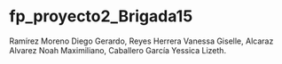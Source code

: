 # fp_proyecto2_Brigada15
Ramírez Moreno Diego Gerardo, Reyes Herrera Vanessa Giselle, Alcaraz Alvarez Noah Maximiliano, Caballero García Yessica Lizeth. 
